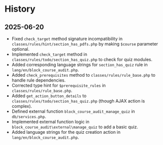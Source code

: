# History

## 2025-06-20

- Fixed `check_target` method signature incompatibility in `classes/rules/hint/section_has_pdfs.php` by making `$course` parameter optional.
- Implemented `check_target` method in `classes/rules/todo/section_has_quiz.php` to check for quiz modules.
- Added corresponding language strings for `section_has_quiz` rule in `lang/en/block_course_audit.php`.
- Added `check_prerequisites` method to `classes/rules/rule_base.php` to handle rule dependencies.
- Corrected type hint for `$prerequisite_rules` in `classes/rules/rule_base.php`.
- Added `get_action_button_details` to `classes/rules/todo/section_has_quiz.php` (though AJAX action is complex).
- Defined external function `block_course_audit_manage_quiz` in `db/services.php`.
- Implemented external function logic in `block_course_audit\external\manage_quiz`  to add a basic quiz.
- Added language strings for the quiz creation action in `lang/en/block_course_audit.php`. 